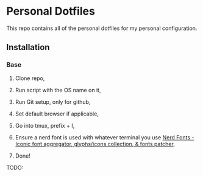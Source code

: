# Personal Dotfiles

This repo contains all of the personal dotfiles for my
personal configuration.

## Installation

### Base

1. Clone repo,

2. Run script with the OS name on it,

3. Run Git setup, only for github,

4. Set default browser if applicable,

5. Go into tmux, prefix + I,

6. Ensure a nerd font is used with whatever terminal you use [Nerd Fonts - Iconic font aggregator, glyphs/icons collection, & fonts patcher](https://www.nerdfonts.com/),

7. Done!

TODO:

